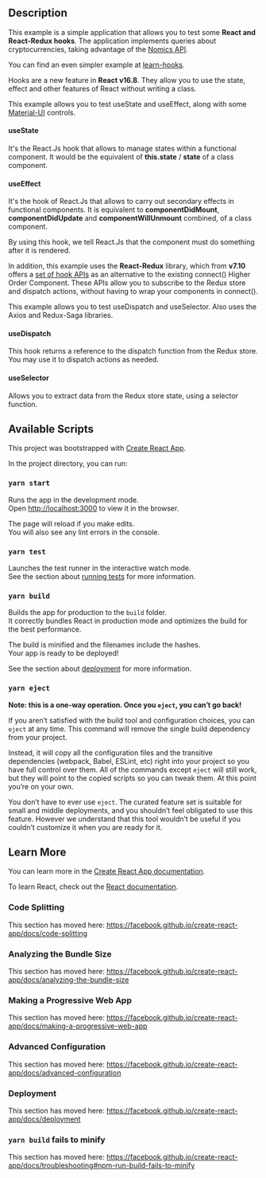 ## Description

This example is a simple application that allows you to test some **React and React-Redux hooks**. The application implements queries about cryptocurrencies, taking advantage of the [Nomics API](https://docs.nomics.com/).

You can find an even simpler example at [learn-hooks](https://github.com/NestorDR/learn-hooks).

Hooks are a new feature in **React v16.8**. They allow you to use the state, effect and other features of React without writing a class.

This example allows you to test useState and useEffect, along with some [Material-UI](https://material-ui.com/) controls.

#### useState
It's the React.Js hook that allows to manage states within a functional component. It would be the equivalent of **this.state** / **state** of a class component.

#### useEffect
It's the hook of React.Js that allows to carry out secondary effects in functional components. It is equivalent to **componentDidMount**, **componentDidUpdate** and **componentWillUnmount** combined, of a class component.

By using this hook, we tell React.Js that the component must do something after it is rendered.

In addition, this example uses the **React-Redux** library, which from **v7.10** offers a [set of hook APIs](https://react-redux.js.org/next/api/hooks) as an alternative to the existing connect() Higher Order Component. These APIs allow you to subscribe to the Redux store and dispatch actions, without having to wrap your components in connect().

This example allows you to test useDispatch and useSelector. Also uses the Axios and Redux-Saga libraries.

#### useDispatch
This hook returns a reference to the dispatch function from the Redux store. You may use it to dispatch actions as needed.

#### useSelector
Allows you to extract data from the Redux store state, using a selector function.

## Available Scripts

This project was bootstrapped with [Create React App](https://github.com/facebook/create-react-app).

In the project directory, you can run:

### `yarn start`

Runs the app in the development mode.<br />
Open [http://localhost:3000](http://localhost:3000) to view it in the browser.

The page will reload if you make edits.<br />
You will also see any lint errors in the console.

### `yarn test`

Launches the test runner in the interactive watch mode.<br />
See the section about [running tests](https://facebook.github.io/create-react-app/docs/running-tests) for more information.

### `yarn build`

Builds the app for production to the `build` folder.<br />
It correctly bundles React in production mode and optimizes the build for the best performance.

The build is minified and the filenames include the hashes.<br />
Your app is ready to be deployed!

See the section about [deployment](https://facebook.github.io/create-react-app/docs/deployment) for more information.

### `yarn eject`

**Note: this is a one-way operation. Once you `eject`, you can’t go back!**

If you aren’t satisfied with the build tool and configuration choices, you can `eject` at any time. This command will remove the single build dependency from your project.

Instead, it will copy all the configuration files and the transitive dependencies (webpack, Babel, ESLint, etc) right into your project so you have full control over them. All of the commands except `eject` will still work, but they will point to the copied scripts so you can tweak them. At this point you’re on your own.

You don’t have to ever use `eject`. The curated feature set is suitable for small and middle deployments, and you shouldn’t feel obligated to use this feature. However we understand that this tool wouldn’t be useful if you couldn’t customize it when you are ready for it.

## Learn More

You can learn more in the [Create React App documentation](https://facebook.github.io/create-react-app/docs/getting-started).

To learn React, check out the [React documentation](https://reactjs.org/).

### Code Splitting

This section has moved here: https://facebook.github.io/create-react-app/docs/code-splitting

### Analyzing the Bundle Size

This section has moved here: https://facebook.github.io/create-react-app/docs/analyzing-the-bundle-size

### Making a Progressive Web App

This section has moved here: https://facebook.github.io/create-react-app/docs/making-a-progressive-web-app

### Advanced Configuration

This section has moved here: https://facebook.github.io/create-react-app/docs/advanced-configuration

### Deployment

This section has moved here: https://facebook.github.io/create-react-app/docs/deployment

### `yarn build` fails to minify

This section has moved here: https://facebook.github.io/create-react-app/docs/troubleshooting#npm-run-build-fails-to-minify
